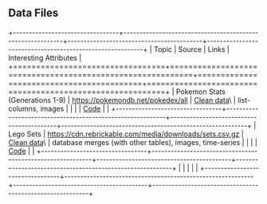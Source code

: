## Data Files

+---------------------------------+-----------------------------------------------------------+------------------------------------------+----------------------------------------------------------+
| Topic                           | Source                                                    | Links                                    | Interesting Attributes                                   |
+=================================+===========================================================+==========================================+==========================================================+
| Pokemon Stats (Generations 1-9) | <https://pokemondb.net/pokedex/all>                       | [Clean data](clean/pokemon_gen_1-9.csv)\ | list-columns, images                                     |
|                                 |                                                           | [Code](code/pokemon.R)                   |                                                          |
+---------------------------------+-----------------------------------------------------------+------------------------------------------+----------------------------------------------------------+
| Lego Sets                       | <https://cdn.rebrickable.com/media/downloads/sets.csv.gz> | [Clean data](clean/lego-sets.csv)\       | database merges (with other tables), images, time-series |
|                                 |                                                           | [Code](code/lego-sets.R)                 |                                                          |
+---------------------------------+-----------------------------------------------------------+------------------------------------------+----------------------------------------------------------+
|                                 |                                                           |                                          |                                                          |
+---------------------------------+-----------------------------------------------------------+------------------------------------------+----------------------------------------------------------+
